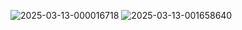 ![2025-03-13-000016718](https://github.com/user-attachments/assets/4ead05aa-1429-4321-a9d5-ff7a53439c31)
![2025-03-13-001658640](https://github.com/user-attachments/assets/3bc1e450-ab2b-4108-a83d-0a1b71c13fe5)
